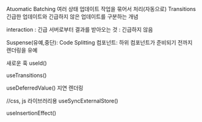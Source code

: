Atuomatic Batching
여러 상태 업데이트 작업을 묶어서 처리(자동으로)
Transitions
긴급한 업데이트와 긴급하지 않은 업데이트를 구분하는 개념

interaction : 긴급
서버로부터 결과를 받아오는 것 : 긴급하지 않음

Suspense(유예,중단): Code Splitting 
컴포넌트: 하위 컴포넌트가 준비되기 전까지 렌더링을 유예

새로운 훅
useId()

useTransitions()

useDeferredValue()
지연 렌더링

//css, js 라이브러리용
useSyncExternalStore()

useInsertionEffect()


